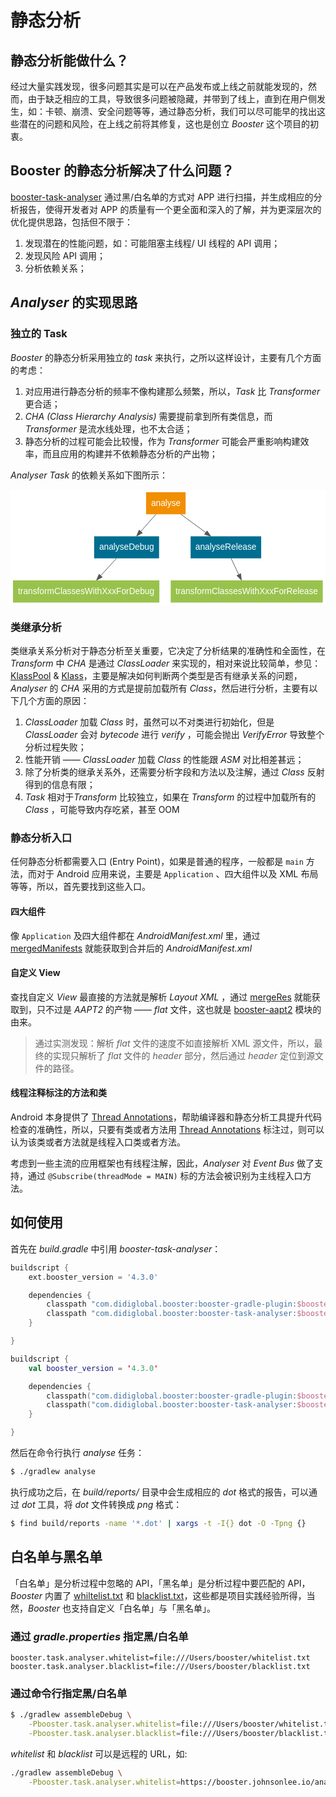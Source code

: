 # 静态分析

## 静态分析能做什么？

经过大量实践发现，很多问题其实是可以在产品发布或上线之前就能发现的，然而，由于缺乏相应的工具，导致很多问题被隐藏，并带到了线上，直到在用户侧发生，如：卡顿、崩溃、安全问题等等，通过静态分析，我们可以尽可能早的找出这些潜在的问题和风险，在上线之前将其修复，这也是创立 *Booster* 这个项目的初衷。

## Booster 的静态分析解决了什么问题？

[booster-task-analyser](https://github.com/didi/booster/tree/master/booster-task-analyser) 通过黑/白名单的方式对 APP 进行扫描，并生成相应的分析报告，使得开发者对 APP 的质量有一个更全面和深入的了解，并为更深层次的优化提供思路，包括但不限于：

1. 发现潜在的性能问题，如：可能阻塞主线程/ UI 线程的 API 调用；
1. 发现风险 API 调用；
1. 分析依赖关系；

## *Analyser* 的实现思路

### 独立的 Task

*Booster* 的静态分析采用独立的 *task* 来执行，之所以这样设计，主要有几个方面的考虑：

1. 对应用进行静态分析的频率不像构建那么频繁，所以，*Task* 比 *Transformer* 更合适；
1. *CHA (Class Hierarchy Analysis)* 需要提前拿到所有类信息，而 *Transformer* 是流水线处理，也不太合适；
1. 静态分析的过程可能会比较慢，作为 *Transformer* 可能会严重影响构建效率，而且应用的构建并不依赖静态分析的产出物；

*Analyser Task* 的依赖关系如下图所示：

<svg width="514pt" height="188pt" viewBox="0.00 0.00 513.51 188.00" xmlns="http://www.w3.org/2000/svg" xmlns:xlink="http://www.w3.org/1999/xlink">
<g id="graph0" class="graph" transform="scale(1 1) rotate(0) translate(4 184)">
<title>analyser</title>
<polygon fill="#ffffff" stroke="transparent" points="-4,4 -4,-184 509.5063,-184 509.5063,4 -4,4"></polygon>
<!-- analyse -->
<g id="node1" class="node">
<title>analyse</title>
<polygon fill="#f18f01" stroke="transparent" points="281.4639,-180 216.9891,-180 216.9891,-144 281.4639,-144 281.4639,-180"></polygon>
<text text-anchor="middle" x="249.2265" y="-157.8" font-family="Helvetica,sans-Serif" font-size="14.00" fill="#ffffff">analyse</text>
</g>
<!-- analyseDebug -->
<g id="node2" class="node">
<title>analyseDebug</title>
<polygon fill="#006e90" stroke="transparent" points="238.2016,-108 132.2514,-108 132.2514,-72 238.2016,-72 238.2016,-108"></polygon>
<text text-anchor="middle" x="185.2265" y="-85.8" font-family="Helvetica,sans-Serif" font-size="14.00" fill="#ffffff">analyseDebug</text>
</g>
<!-- analyse&#45;&gt;analyseDebug -->
<g id="edge1" class="edge">
<title>analyse-&gt;analyseDebug</title>
<path fill="none" stroke="#555555" d="M233.0766,-143.8314C225.5548,-135.3694 216.47,-125.1489 208.2461,-115.8971"></path>
<polygon fill="#555555" stroke="#555555" points="210.8535,-113.5621 201.5938,-108.4133 205.6216,-118.2127 210.8535,-113.5621"></polygon>
</g>
<!-- analyseRelease -->
<g id="node3" class="node">
<title>analyseRelease</title>
<polygon fill="#006e90" stroke="transparent" points="404.8079,-108 289.6451,-108 289.6451,-72 404.8079,-72 404.8079,-108"></polygon>
<text text-anchor="middle" x="347.2265" y="-85.8" font-family="Helvetica,sans-Serif" font-size="14.00" fill="#ffffff">analyseRelease</text>
</g>
<!-- analyse&#45;&gt;analyseRelease -->
<g id="edge2" class="edge">
<title>analyse-&gt;analyseRelease</title>
<path fill="none" stroke="#555555" d="M273.956,-143.8314C286.1427,-134.8779 301.0088,-123.9558 314.1577,-114.2955"></path>
<polygon fill="#555555" stroke="#555555" points="316.5183,-116.9042 322.5049,-108.1628 312.3738,-111.263 316.5183,-116.9042"></polygon>
</g>
<!-- transformClassesWithXxxForDebug -->
<g id="node4" class="node">
<title>transformClassesWithXxxForDebug</title>
<polygon fill="#99c24d" stroke="transparent" points="238.6799,-36 -.2269,-36 -.2269,0 238.6799,0 238.6799,-36"></polygon>
<text text-anchor="middle" x="119.2265" y="-13.8" font-family="Helvetica,sans-Serif" font-size="14.00" fill="#ffffff">transformClassesWithXxxForDebug</text>
</g>
<!-- analyseDebug&#45;&gt;transformClassesWithXxxForDebug -->
<g id="edge3" class="edge">
<title>analyseDebug-&gt;transformClassesWithXxxForDebug</title>
<path fill="none" stroke="#555555" d="M168.5719,-71.8314C160.8151,-63.3694 151.4463,-53.1489 142.9655,-43.8971"></path>
<polygon fill="#555555" stroke="#555555" points="145.4427,-41.4198 136.1053,-36.4133 140.2826,-46.1499 145.4427,-41.4198"></polygon>
</g>
<!-- transformClassesWithXxxForRelease -->
<g id="node5" class="node">
<title>transformClassesWithXxxForRelease</title>
<polygon fill="#99c24d" stroke="transparent" points="505.2865,-36 257.1665,-36 257.1665,0 505.2865,0 505.2865,-36"></polygon>
<text text-anchor="middle" x="381.2265" y="-13.8" font-family="Helvetica,sans-Serif" font-size="14.00" fill="#ffffff">transformClassesWithXxxForRelease</text>
</g>
<!-- analyseRelease&#45;&gt;transformClassesWithXxxForRelease -->
<g id="edge4" class="edge">
<title>analyseRelease-&gt;transformClassesWithXxxForRelease</title>
<path fill="none" stroke="#555555" d="M355.8061,-71.8314C359.5623,-63.8771 364.0522,-54.369 368.2063,-45.5723"></path>
<polygon fill="#555555" stroke="#555555" points="371.4261,-46.9503 372.5313,-36.4133 365.0964,-43.9612 371.4261,-46.9503"></polygon>
</g>
</g>
</svg>

### 类继承分析

类继承关系分析对于静态分析至关重要，它决定了分析结果的准确性和全面性，在 *Transform* 中 *CHA* 是通过 *ClassLoader* 来实现的，相对来说比较简单，参见：[KlassPool](https://github.com/didi/booster/blob/master/booster-transform-spi/src/main/kotlin/com/didiglobal/booster/transform/KlassPool.kt) & [Klass](https://github.com/didi/booster/blob/master/booster-transform-spi/src/main/kotlin/com/didiglobal/booster/transform/Klass.kt)，主要是解决如何判断两个类型是否有继承关系的问题，*Analyser* 的 *CHA* 采用的方式是提前加载所有 *Class*，然后进行分析，主要有以下几个方面的原因：

1. *ClassLoader* 加载 *Class* 时，虽然可以不对类进行初始化，但是 *ClassLoader* 会对 *bytecode* 进行 *verify* ，可能会抛出 *VerifyError* 导致整个分析过程失败；
1. 性能开销 —— *ClassLoader* 加载 *Class* 的性能跟 *ASM* 对比相差甚远；
1. 除了分析类的继承关系外，还需要分析字段和方法以及注解，通过 *Class* 反射得到的信息有限；
1. *Task* 相对于*Transform* 比较独立，如果在 *Transform* 的过程中加载所有的 *Class* ，可能导致内存吃紧，甚至 OOM

### 静态分析入口

任何静态分析都需要入口 (Entry Point)，如果是普通的程序，一般都是 `main` 方法，而对于 Android 应用来说，主要是 `Application` 、四大组件以及 XML 布局等等，所以，首先要找到这些入口。

#### 四大组件

像 `Application` 及四大组件都在 *AndroidManifest.xml* 里，通过 [mergedManifests](https://github.com/didi/booster/blob/master/booster-android-gradle-api/src/main/kotlin/com/didiglobal/booster/gradle/BaseVariant.kt#L150) 就能获取到合并后的 *AndroidManifest.xml*

#### 自定义 View

查找自定义 *View* 最直接的方法就是解析 *Layout XML* ，通过 [mergeRes](https://github.com/didi/booster/blob/master/booster-android-gradle-api/src/main/kotlin/com/didiglobal/booster/gradle/BaseVariant.kt#L158) 就能获取到，只不过是 *AAPT2* 的产物 —— *flat* 文件，这也就是 [booster-aapt2](https://github.com/didi/booster/tree/master/booster-aapt2) 模块的由来。

> 通过实测发现：解析 *flat* 文件的速度不如直接解析 XML 源文件，所以，最终的实现只解析了 *flat* 文件的 *header* 部分，然后通过 *header* 定位到源文件的路径。

#### 线程注释标注的方法和类

Android 本身提供了 [Thread Annotations](https://developer.android.com/studio/write/annotations#thread-annotations)，帮助编译器和静态分析工具提升代码检查的准确性，所以，只要有类或者方法用 [Thread Annotations](https://developer.android.com/studio/write/annotations#thread-annotations) 标注过，则可以认为该类或者方法就是线程入口类或者方法。

  考虑到一些主流的应用框架也有线程注解，因此，*Analyser* 对 *Event Bus* 做了支持，通过 `@Subscribe(threadMode = MAIN)` 标的方法会被识别为主线程入口方法。

## 如何使用

首先在 *build.gradle* 中引用 *booster-task-analyser*：

<CodeGroup>
  <CodeGroupItem title="Groovy" active>

```groovy
buildscript {
    ext.booster_version = '4.3.0'

    dependencies {
        classpath "com.didiglobal.booster:booster-gradle-plugin:$booster_version"
        classpath "com.didiglobal.booster:booster-task-analyser:$booster_version"
    }

}
```

  </CodeGroupItem>
  <CodeGroupItem title="Kotlin">

```kotlin
buildscript {
    val booster_version = '4.3.0'

    dependencies {
        classpath("com.didiglobal.booster:booster-gradle-plugin:$booster_version")
        classpath("com.didiglobal.booster:booster-task-analyser:$booster_version")
    }

}
```

  </CodeGroupItem>
</CodeGroup>

然后在命令行执行 *analyse* 任务：

```bash
$ ./gradlew analyse
```

执行成功之后，在 *build/reports/* 目录中会生成相应的 *dot* 格式的报告，可以通过 *dot* 工具，将 *dot* 文件转换成 *png* 格式：

```bash
$ find build/reports -name '*.dot' | xargs -t -I{} dot -O -Tpng {}
```

## 白名单与黑名单

「白名单」是分析过程中忽略的 API，「黑名单」是分析过程中要匹配的 API，*Booster* 内置了 [whiltelist.txt](https://github.com/didi/booster/blob/master/booster-task-analyser/src/main/resources/whitelist.txt) 和 [blacklist.txt](https://github.com/didi/booster/blob/master/booster-task-analyser/src/main/resources/blacklist.txt)，这些都是项目实践经验所得，当然，*Booster* 也支持自定义「白名单」与「黑名单」。

### 通过 *gradle.properties* 指定黑/白名单

```properties
booster.task.analyser.whitelist=file:///Users/booster/whitelist.txt
booster.task.analyser.blacklist=file:///Users/booster/blacklist.txt
```

### 通过命令行指定黑/白名单

```bash
$ ./gradlew assembleDebug \
    -Pbooster.task.analyser.whitelist=file:///Users/booster/whitelist.txt \
    -Pbooster.task.analyser.blacklist=file:///Users/booster/blacklist.txt
```

*whitelist* 和 *blacklist* 可以是远程的 URL，如:

```bash
./gradlew assembleDebug \
    -Pbooster.task.analyser.whitelist=https://booster.johnsonlee.io/analyser/whitelist.txt
```

